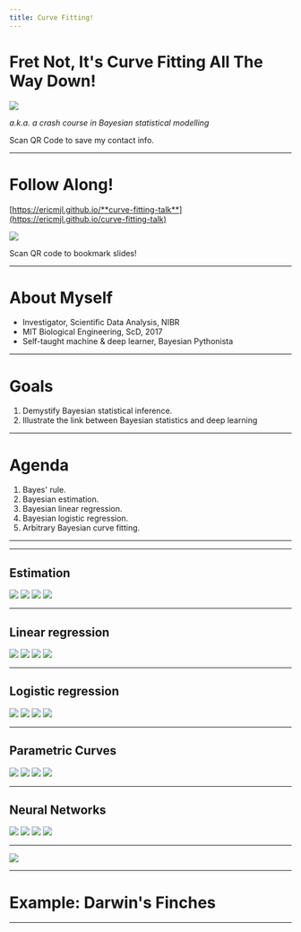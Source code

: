 ```yaml
---
title: Curve Fitting!
---
```


# Fret Not, It's Curve Fitting All The Way Down!

![](./images/ericmjl.png) <!-- .element width="250px" align="left" -->

*a.k.a. a crash course in Bayesian statistical modelling* <!-- .element align="right" -->

Scan QR Code to save my contact info. <!-- .element align="right" -->

---

# Follow Along!

[https://ericmjl.github.io/**curve-fitting-talk**](https://ericmjl.github.io/curve-fitting-talk)

![](./images/talk.png) <!-- .element width="250px" -->

Scan QR code to bookmark slides!

---

# About Myself

- Investigator, Scientific Data Analysis, NIBR <!-- .element: class="fragment" -->
- MIT Biological Engineering, ScD, 2017 <!-- .element: class="fragment" -->
- Self-taught machine & deep learner, Bayesian Pythonista <!-- .element: class="fragment" -->

---

# Goals

1. Demystify Bayesian statistical inference. <!-- .element: class="fragment" -->
1. Illustrate the link between Bayesian statistics and deep learning<!-- .element: class="fragment" -->

----

# Agenda

1. Bayes' rule. <!-- .element: class="fragment" -->
1. Bayesian estimation. <!-- .element: class="fragment" -->
1. Bayesian linear regression. <!-- .element: class="fragment" -->
1. Bayesian logistic regression. <!-- .element: class="fragment" -->
1. Arbitrary Bayesian curve fitting. <!-- .element: class="fragment" -->

---

<!-- .slide: data-background="images/bayes-rule-neon-sign.jpg" -->

---

## Estimation

![](./images/framework/estimation/data.png) <!-- .element width="20%" class="fragment"-->
![](./images/framework/estimation/point.png) <!-- .element width="20%"  class="fragment"-->
![](./images/framework/estimation/distribution.png) <!-- .element width="20%"  class="fragment"-->
![](./images/framework/estimation/hierarchical.png) <!-- .element width="20%"  class="fragment"-->

----

## Linear regression

![](./images/framework/linreg/data.png) <!-- .element width="20%" class="fragment"-->
![](./images/framework/linreg/point.png) <!-- .element width="20%"  class="fragment"-->
![](./images/framework/linreg/distribution.png) <!-- .element width="20%"  class="fragment"-->
![](./images/framework/linreg/hierarchical.png) <!-- .element width="20%"  class="fragment"-->

----

## Logistic regression

![](./images/framework/logreg/data.png) <!-- .element width="20%" class="fragment"-->
![](./images/framework/logreg/point.png) <!-- .element width="20%"  class="fragment"-->
![](./images/framework/logreg/distribution.png) <!-- .element width="20%"  class="fragment"-->
![](./images/framework/logreg/hierarchical.png) <!-- .element width="20%"  class="fragment"-->

----

## Parametric Curves

![](./images/framework/curves/data.png) <!-- .element width="20%" class="fragment"-->
![](./images/framework/curves/point.png) <!-- .element width="20%"  class="fragment"-->
![](./images/framework/curves/distribution.png) <!-- .element width="20%"  class="fragment"-->
![](./images/framework/curves/hierarchical.png) <!-- .element width="20%"  class="fragment"-->

----

## Neural Networks

![](./images/framework/nn/data.png) <!-- .element width="20%" class="fragment"-->
![](./images/framework/nn/point.png) <!-- .element width="20%"  class="fragment"-->
![](./images/framework/nn/distribution.png) <!-- .element width="20%"  class="fragment"-->
![](./images/framework/nn/hierarchical.png) <!-- .element width="20%"  class="fragment"-->

----

![](./images/bayesian-framework.png) <!-- .element width="63%"-->

---

# Example: Darwin's Finches

<!-- Core idea: we have darwin's finches, use Bayesian hierarchical modelling to write a model that estimates Finch beak dimensions (both wing and beak), and then use QR codes to display this information. -->

---

